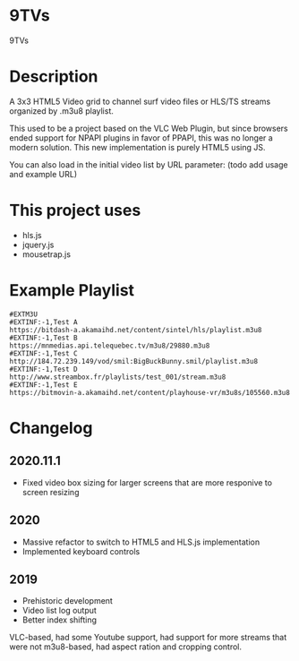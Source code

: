 # 9TVs
9TVs

# Description
A 3x3 HTML5 Video grid to channel surf video files or HLS/TS streams organized by .m3u8 playlist.

This used to be a project based on the VLC Web Plugin, but since browsers ended support for NPAPI plugins in favor of PPAPI, this was no longer a modern solution.
This new implementation is purely HTML5 using JS.

You can also load in the initial video list by URL parameter:
(todo add usage and example URL)

# This project uses
* hls.js
* jquery.js
* mousetrap.js

# Example Playlist

```
#EXTM3U
#EXTINF:-1,Test A
https://bitdash-a.akamaihd.net/content/sintel/hls/playlist.m3u8
#EXTINF:-1,Test B
https://mnmedias.api.telequebec.tv/m3u8/29880.m3u8
#EXTINF:-1,Test C
http://184.72.239.149/vod/smil:BigBuckBunny.smil/playlist.m3u8
#EXTINF:-1,Test D
http://www.streambox.fr/playlists/test_001/stream.m3u8
#EXTINF:-1,Test E
https://bitmovin-a.akamaihd.net/content/playhouse-vr/m3u8s/105560.m3u8
```

# Changelog

## 2020.11.1
* Fixed video box sizing for larger screens that are more responive to screen resizing

## 2020
* Massive refactor to switch to HTML5 and HLS.js implementation
* Implemented keyboard controls

## 2019
* Prehistoric development
* Video list log output
* Better index shifting

VLC-based, had some Youtube support, had support for more streams that were not m3u8-based, had aspect ration and cropping control.
